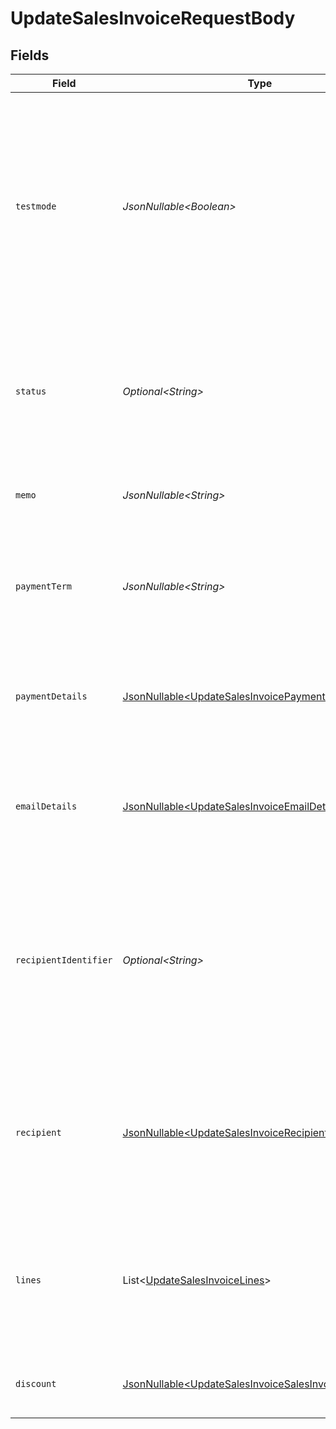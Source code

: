 # UpdateSalesInvoiceRequestBody


## Fields

| Field                                                                                                                                                                                                                                                                                                | Type                                                                                                                                                                                                                                                                                                 | Required                                                                                                                                                                                                                                                                                             | Description                                                                                                                                                                                                                                                                                          | Example                                                                                                                                                                                                                                                                                              |
| ---------------------------------------------------------------------------------------------------------------------------------------------------------------------------------------------------------------------------------------------------------------------------------------------------- | ---------------------------------------------------------------------------------------------------------------------------------------------------------------------------------------------------------------------------------------------------------------------------------------------------- | ---------------------------------------------------------------------------------------------------------------------------------------------------------------------------------------------------------------------------------------------------------------------------------------------------- | ---------------------------------------------------------------------------------------------------------------------------------------------------------------------------------------------------------------------------------------------------------------------------------------------------- | ---------------------------------------------------------------------------------------------------------------------------------------------------------------------------------------------------------------------------------------------------------------------------------------------------- |
| `testmode`                                                                                                                                                                                                                                                                                           | *JsonNullable\<Boolean>*                                                                                                                                                                                                                                                                             | :heavy_minus_sign:                                                                                                                                                                                                                                                                                   | Most API credentials are specifically created for either live mode or test mode. For organization-level credentials such as OAuth access tokens, you can enable test mode by setting `testmode` to `true`.<br/><br/>Test entities cannot be retrieved when the endpoint is set to live mode, and vice versa. | false                                                                                                                                                                                                                                                                                                |
| `status`                                                                                                                                                                                                                                                                                             | *Optional\<String>*                                                                                                                                                                                                                                                                                  | :heavy_minus_sign:                                                                                                                                                                                                                                                                                   | The status for the invoice to end up in.<br/><br/>Dependent parameters: `paymentDetails` for `paid`, `emailDetails` for `issued` and `paid`.<br/><br/>Possible values: `draft` `issued` `paid`                                                                                                       | paid                                                                                                                                                                                                                                                                                                 |
| `memo`                                                                                                                                                                                                                                                                                               | *JsonNullable\<String>*                                                                                                                                                                                                                                                                              | :heavy_minus_sign:                                                                                                                                                                                                                                                                                   | A free-form memo you can set on the invoice, and will be shown on the invoice PDF.                                                                                                                                                                                                                   | An updated memo!                                                                                                                                                                                                                                                                                     |
| `paymentTerm`                                                                                                                                                                                                                                                                                        | *JsonNullable\<String>*                                                                                                                                                                                                                                                                              | :heavy_minus_sign:                                                                                                                                                                                                                                                                                   | The payment term to be set on the invoice.<br/><br/>Possible values: `7 days` `14 days` `30 days` `45 days` `60 days` `90 days` `120 days` (default: `30 days`)                                                                                                                                      |                                                                                                                                                                                                                                                                                                      |
| `paymentDetails`                                                                                                                                                                                                                                                                                     | [JsonNullable\<UpdateSalesInvoicePaymentDetails>](../../models/operations/UpdateSalesInvoicePaymentDetails.md)                                                                                                                                                                                       | :heavy_minus_sign:                                                                                                                                                                                                                                                                                   | Used when setting an invoice to status of `paid`, and will store a payment that fully pays the invoice with the provided details. Required for `paid` status.                                                                                                                                        |                                                                                                                                                                                                                                                                                                      |
| `emailDetails`                                                                                                                                                                                                                                                                                       | [JsonNullable\<UpdateSalesInvoiceEmailDetails>](../../models/operations/UpdateSalesInvoiceEmailDetails.md)                                                                                                                                                                                           | :heavy_minus_sign:                                                                                                                                                                                                                                                                                   | Used when setting an invoice to status of either `issued` or `paid`. Will be used to issue the invoice to the recipient with the provided `subject` and `body`. Required for `issued` status.                                                                                                        |                                                                                                                                                                                                                                                                                                      |
| `recipientIdentifier`                                                                                                                                                                                                                                                                                | *Optional\<String>*                                                                                                                                                                                                                                                                                  | :heavy_minus_sign:                                                                                                                                                                                                                                                                                   | An identifier tied to the recipient data. This should be a unique value based on data your system contains, so that both you and us know who we're referring to. It is a value you provide to us so that recipient management is not required to send a first invoice to a recipient.                | customer-xyz-0123                                                                                                                                                                                                                                                                                    |
| `recipient`                                                                                                                                                                                                                                                                                          | [JsonNullable\<UpdateSalesInvoiceRecipient>](../../models/operations/UpdateSalesInvoiceRecipient.md)                                                                                                                                                                                                 | :heavy_minus_sign:                                                                                                                                                                                                                                                                                   | The recipient object should contain all the information relevant to create an invoice for an intended recipient. This data will be stored, updated, and re-used as appropriate, based on the `recipientIdentifier`.                                                                                  |                                                                                                                                                                                                                                                                                                      |
| `lines`                                                                                                                                                                                                                                                                                              | List\<[UpdateSalesInvoiceLines](../../models/operations/UpdateSalesInvoiceLines.md)>                                                                                                                                                                                                                 | :heavy_minus_sign:                                                                                                                                                                                                                                                                                   | Provide the line items for the invoice. Each line contains details such as a description of the item ordered and its price.<br/><br/>All lines must have the same currency as the invoice.                                                                                                           |                                                                                                                                                                                                                                                                                                      |
| `discount`                                                                                                                                                                                                                                                                                           | [JsonNullable\<UpdateSalesInvoiceSalesInvoicesDiscount>](../../models/operations/UpdateSalesInvoiceSalesInvoicesDiscount.md)                                                                                                                                                                         | :heavy_minus_sign:                                                                                                                                                                                                                                                                                   | The discount to be applied to the entire invoice, possibly on top of the line item discounts.                                                                                                                                                                                                        |                                                                                                                                                                                                                                                                                                      |